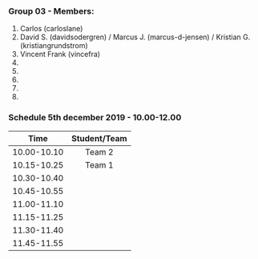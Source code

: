 ### Group 03 - Members:
1.  Carlos (carloslane)
2.  David S. (davidsodergren) / Marcus J. (marcus-d-jensen) / Kristian G. (kristiangrundstrom)
3. Vincent Frank (vincefra)
4. 
5. 
6. 
7. 
8. 

### Schedule 5th december 2019 - 10.00-12.00

| Time        |  Student/Team | 
|-------------|:-------------:|
| 10.00-10.10 |  Team 2       |
| 10.15-10.25 |  Team 1       |
| 10.30-10.40 |               |
| 10.45-10.55 |               |
| 11.00-11.10 |               |
| 11.15-11.25 |               |
| 11.30-11.40 |               |
| 11.45-11.55 |               |
